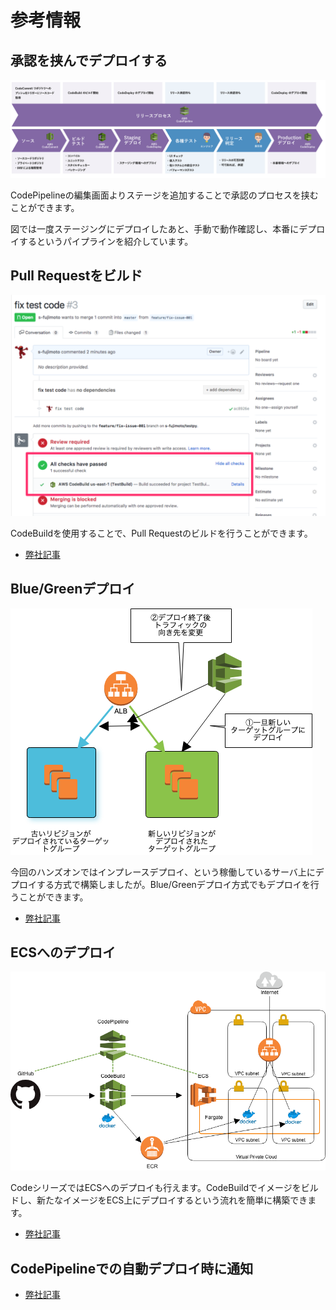 
# 参考情報

## 承認を挟んでデプロイする

![pipeline-with-approve](images/pipeline-with-approve.png)

CodePipelineの編集画面よりステージを追加することで承認のプロセスを挟むことができます。

図では一度ステージングにデプロイしたあと、手動で動作確認し、本番にデプロイするというパイプラインを紹介しています。

## Pull Requestをビルド

![pull-request-build](images/pull-request-build.png)

CodeBuildを使用することで、Pull Requestのビルドを行うことができます。

- [弊社記事](https://dev.classmethod.jp/cloud/aws/codebuild-github-pullrequest-settings/)

## Blue/Greenデプロイ

![blue-green](images/blue-green-deployment.png)

今回のハンズオンではインプレースデプロイ、という稼働しているサーバ上にデプロイする方式で構築しましたが。Blue/Greenデプロイ方式でもデプロイを行うことができます。

- [弊社記事](https://dev.classmethod.jp/cloud/aws/codedeploy-blue-green-deployment/)

## ECSへのデプロイ

![codepipeline-ecs-deploy](images/ecs-deploy.png)

CodeシリーズではECSへのデプロイも行えます。CodeBuildでイメージをビルドし、新たなイメージをECS上にデプロイするという流れを簡単に構築できます。

- [弊社記事](https://dev.classmethod.jp/cloud/aws/codepipeline-support-ecs-deploy/)

## CodePipelineでの自動デプロイ時に通知

- [弊社記事](https://dev.classmethod.jp/cloud/aws/notify-codepipeline-events-to-slack/)